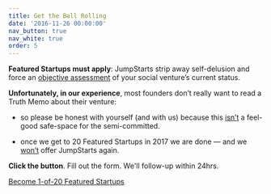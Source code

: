 ```yaml
---
title: Get the Ball Rolling
date: '2016-11-26 00:00:00'
nav_button: true
nav_white: true
order: 5
---
```

**Featured Startups must apply**: JumpStarts strip away self-delusion and force an <u>objective assessment</u> of your social venture’s current status.

**Unfortunately, in our experience**, most founders don’t really want to read a Truth Memo about their venture:

*   so please be honest with yourself (and with us) because this <u>isn’t</u> a feel-good safe-space for the semi-committed.

*   once we get to 20 Featured Startups in 2017 we are done — and we <u>won’t</u> offer JumpStarts again.

**Click the button**. Fill out the form. We'll follow-up within 24hrs.

<div class="tc">
<a href="https://aaron327.typeform.com/to/emQXTy"  target="_blank" class="link bg-white dark-red br-pill ba ph3 pv2 dib mr4">Become 1-of-20 Featured Startups</a>
</div>
